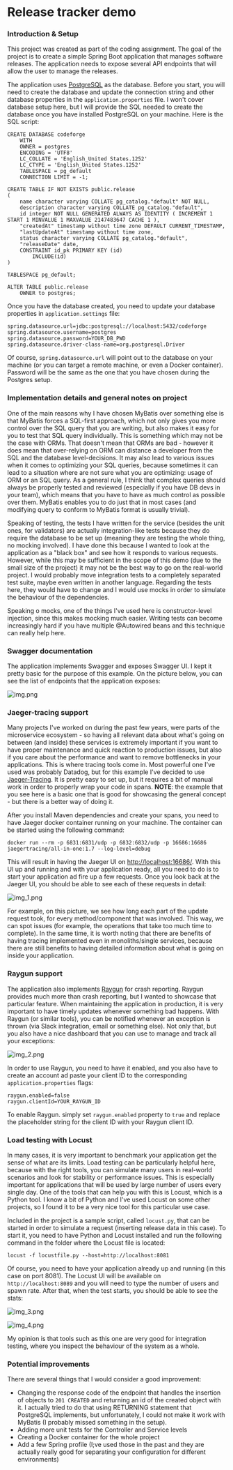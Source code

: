 # Release tracker demo

### Introduction & Setup
This project was created as part of the coding assignment. The goal of the project is to create 
a simple Spring Boot application that manages software releases. The application needs to expose several 
API endpoints that will allow the user to manage the releases. 

The application uses [PostgreSQL](https://www.postgresql.org/) as the database. Before you start, you will need to create the database 
and update the connection string and other database properties in the `application.properties` file. I won't 
cover database setup here, but I will provide the SQL needed to create the database once you have installed 
PostgreSQL on your machine. Here is the SQL script:

```
CREATE DATABASE codeforge
    WITH 
    OWNER = postgres
    ENCODING = 'UTF8'
    LC_COLLATE = 'English_United States.1252'
    LC_CTYPE = 'English_United States.1252'
    TABLESPACE = pg_default
    CONNECTION LIMIT = -1;

CREATE TABLE IF NOT EXISTS public.release
(
    name character varying COLLATE pg_catalog."default" NOT NULL,
    description character varying COLLATE pg_catalog."default",
    id integer NOT NULL GENERATED ALWAYS AS IDENTITY ( INCREMENT 1 START 1 MINVALUE 1 MAXVALUE 2147483647 CACHE 1 ),
    "createdAt" timestamp without time zone DEFAULT CURRENT_TIMESTAMP,
    "lastUpdateAt" timestamp without time zone,
    status character varying COLLATE pg_catalog."default",
    "releaseDate" date,
    CONSTRAINT id_pk PRIMARY KEY (id)
        INCLUDE(id)
)

TABLESPACE pg_default;

ALTER TABLE public.release
    OWNER to postgres;
```
Once you have the database created, you need to update your database properties in `application.settings` file:
```
spring.datasource.url=jdbc:postgresql://localhost:5432/codeforge
spring.datasource.username=postgres
spring.datasource.password=YOUR_DB_PWD
spring.datasource.driver-class-name=org.postgresql.Driver
```
Of course, `spring.datasource.url` will point out to the database on your machine (or you can target a remote 
machine, or even a Docker container). Password will be the same as the one that you have chosen during the 
Postgres setup.

### Implementation details and general notes on project

One of the main reasons why I have chosen MyBatis over something else is that MyBatis forces a SQL-first approach, 
which not only gives you more control over the SQL query that you are writing, but also makes it easy for you to 
test that SQL query individually. This is something which may not be the case with ORMs. That doesn't mean that ORMs 
are bad - however it does mean that over-relying on ORM can distance a developer from the SQL and the database level-decisions. 
It may also lead to various issues when it comes to optimizing your SQL queries, because sometimes it can lead to a 
situation where are not sure what you are optimizing: usage of ORM or an SQL query. As a general rule, I think that 
complex queries should always be properly tested and reviewed (especially if you have DB devs in your team), which means 
that you have to have as much control as possible over them. MyBatis enables you to do just that in most cases (and modifying 
query to conform to MyBatis format is usually trivial).

Speaking of testing, the tests I have written for the service (besides the unit ones, for validators) are actually 
integration-like tests because they do require the database to be set up (meaning they are testing the whole thing, no 
mocking involved). I have done this because I wanted to look at the application as a "black box" and see how it responds 
to various requests. However, while this may be sufficient in the scope of this demo (due to the small size of the project) 
it may not be the best way to go on the real-world project. I would probably move integration tests to a completely separated 
test suite, maybe even written in another language. Regarding the tests here, they would have to change and I would use mocks 
in order to simulate the behaviour of the dependencies. 

Speaking o mocks, one of the things I've used here is constructor-level injection, since this makes mocking much easier. 
Writing tests can become increasingly hard if you have multiple @Autowired beans and this technique can really help here.

### Swagger documentation

The application implements Swagger and exposes Swagger UI. I kept it pretty basic for the purpose of this example. 
On the picture below, you can see the list of endpoints that the application exposes: 

![img.png](img.png)

### Jaeger-tracing support

Many projects I've worked on during the past few years, were parts of the microservice ecosystem - so having all 
relevant data about what's going on between (and inside) these services is extremely important if you want to 
have proper maintenance and quick reaction to production issues, but also if you care about the performance and 
want to remove bottlenecks in your applications. This is where tracing tools come in. Most powerful one I've used was 
probably Datadog, but for this example I've decided to use [Jaeger-Tracing](https://www.jaegertracing.io/). It is 
pretty easy to set up, but it requires a bit of manual work in order to properly wrap your code in spans. **NOTE**: the 
example that you see here is a basic one that is good for showcasing the general concept - but there is a better 
way of doing it. 

After you install Maven dependencies and create your spans, you need to have Jaeger docker container running on your 
machine. The container can be started using the following command:
```
docker run --rm -p 6831:6831/udp -p 6832:6832/udp -p 16686:16686 jaegertracing/all-in-one:1.7 --log-level=debug
```
This will result in having the Jaeger UI on [http://localhost:16686/](http://localhost:16686/). With this UI up and 
running and with your application ready, all you need to do is to start your application ad fire up a few requests. 
Once you look back at the Jaeger UI, you should be able to see each of these requests in detail:

![img_1.png](img_1.png)

For example, on this picture, we see how long each part of the update request took, for every method/component 
that was involved. This way, we can spot issues (for example, the operations that take too much time to complete). In 
the same time, it is worth noting that there are benefits of having tracing implemented even in monoliths/single services,
because there are still benefits to having detailed information about what is going on inside your application.

### Raygun support

The application also implements [Raygun](https://raygun.com/) for crash reporting. Raygun provides much more than crash 
reporting, but I wanted to showcase that particular feature. When maintaining the application in production, it is 
very important to have timely updates whenever something bad happens. With Raygun (or similar tools), you can be notified 
whenever an exception is thrown (via Slack integration, email or something else). Not only that, but you also have a nice 
dashboard that you can use to manage and track all your exceptions:

![img_2.png](img_2.png)

In order to use Raygun, you need to have it enabled, and you also have to create an account ad paste your client ID 
to the corresponding `application.properties` flags:
````
raygun.enabled=false
raygun.clientId=YOUR_RAYGUN_ID
````
To enable Raygun. simply set `raygun.enabled` property to `true` and replace the placeholder string for the client ID 
with your Raygun client ID. 

### Load testing with Locust

In many cases, it is very important to benchmark your application get the sense of what are its limits. Load testing can 
be particularly helpful here, because with the right tools, you can simulate many users in real-world scenarios and look 
for stability or performance issues. This is especially important for applications that will be used by large number of 
users every single day. One of the tools that can help you with this is Locust, which is a Python tool. I know a bit of 
Python and I've used Locust on some other projects, so I found it to be a very nice tool for this particular use case. 

Included in the project is a sample script, called `locust.py`, that can be started in order to simulate a request
(inserting release data in this case). To start it, you need to have Python and Locust installed and run the following 
command in the folder where the Locust file is located:
```
locust -f locustfile.py --host=http://localhost:8081
```
Of course, you need to have your application already up and running (in this case on port 8081). The Locust UI 
will be available on `http://localhost:8089` and you will need to type the number of users and spawn rate. After that, 
when the test starts, you should be able to see the stats:

![img_3.png](img_3.png)

![img_4.png](img_4.png)

My opinion is that tools such as this one are very good for integration testing, where you inspect the behaviour of the 
system as a whole. 

### Potential improvements

There are several things that I would consider a good improvement:

- Changing the response code of the endpoint that handles the insertion of objects to `201 CREATED` and returning an id 
of the created object with it. I actually tried to do that using RETURNING statement that PostgreSQL implements, but 
unfortunately, I could not make it work with MyBatis (I probably missed something in the setup).
- Adding more unit tests for the Controller and Service levels
- Creating a Docker container for the whole project
- Add a few Spring profile (I;ve used those in the past and they are actually really good for separating your configuration for 
different environments)